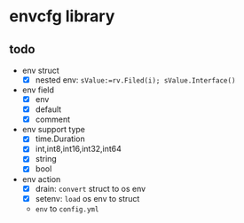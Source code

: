 # envcfg library

## todo

+ env struct
  +[x] nested env: `sValue:=rv.Filed(i); sValue.Interface()`

+ env field
  - [x] env
  - [x] default
  - [x] comment

+ env support type
  + [x] time.Duration
  + [x] int,int8,int16,int32,int64
  + [x] string
  + [x] bool

+ env action
  + [x] drain: `convert` struct to os env
  + [x] setenv: `load` os env to struct
  + `env` to `config.yml`

